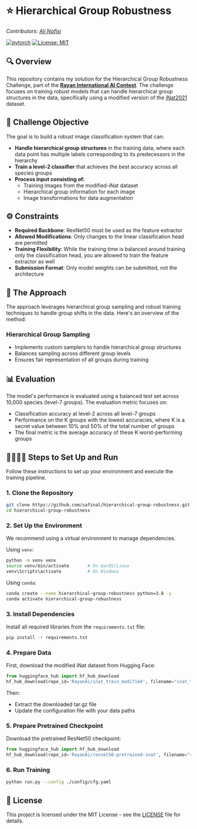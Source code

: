 # ⭐️ Hierarchical Group Robustness
*Contributors: [Ali Nafisi](https://safinal.github.io/)*

[![pytorch](https://img.shields.io/badge/PyTorch-2.5.1-EE4C2C.svg?style=flat&logo=pytorch)](https://pytorch.org)
[![License: MIT](https://img.shields.io/badge/License-MIT-yellow.svg)](https://opensource.org/licenses/MIT)

## 🔍 Overview
This repository contains my solution for the Hierarchical Group Robustness Challenge, part of the [**Rayan International AI Contest**](https://ai.rayan.global). The challenge focuses on training robust models that can handle hierarchical group structures in the data, specifically using a modified version of the [iNat2021](https://github.com/visipedia/inat_comp/tree/master/2021) dataset.

## 🎯 Challenge Objective
The goal is to build a robust image classification system that can:

- **Handle hierarchical group structures** in the training data, where each data point has multiple labels corresponding to its predecessors in the hierarchy
- **Train a level-2 classifier** that achieves the best accuracy across all species groups
- **Process input consisting of:**
  - Training images from the modified-iNat dataset
  - Hierarchical group information for each image
  - Image transformations for data augmentation

## ⚙️ Constraints

- **Required Backbone**: ResNet50 must be used as the feature extractor
- **Allowed Modifications**: Only changes to the linear classification head are permitted
- **Training Flexibility**: While the training time is balanced around training only the classification head, you are allowed to train the feature extractor as well
- **Submission Format**: Only model weights can be submitted, not the architecture


## 🧠 The Approach
The approach leverages hierarchical group sampling and robust training techniques to handle group shifts in the data. Here's an overview of the method:

### **Hierarchical Group Sampling**
- Implements custom samplers to handle hierarchical group structures
- Balances sampling across different group levels
- Ensures fair representation of all groups during training

## 📊 Evaluation
The model's performance is evaluated using a balanced test set across 10,000 species (level-7 groups). The evaluation metric focuses on:

- Classification accuracy at level-2 across all level-7 groups
- Performance on the K groups with the lowest accuracies, where K is a secret value between 10% and 50% of the total number of groups
- The final metric is the average accuracy of these K worst-performing groups

## 🏃🏻‍♂️‍➡️ Steps to Set Up and Run

Follow these instructions to set up your environment and execute the training pipeline.

### 1. Clone the Repository
```bash
git clone https://github.com/safinal/hierarchical-group-robustness.git
cd hierarchical-group-robustness
```

### 2. Set Up the Environment
We recommend using a virtual environment to manage dependencies.

Using ```venv```:
```bash
python -m venv venv
source venv/bin/activate       # On macOS/Linux
venv\Scripts\activate          # On Windows
```

Using ```conda```:
```bash
conda create --name hierarchical-group-robustness python=3.8 -y
conda activate hierarchical-group-robustness
```

### 3. Install Dependencies
Install all required libraries from the ```requirements.txt``` file:
```bash
pip install -r requirements.txt
```

### 4. Prepare Data
First, download the modified iNat dataset from Hugging Face:
```python
from huggingface_hub import hf_hub_download
hf_hub_download(repo_id='RayanAi/inat_train_modified', filename="inat_train_modified.tar.gz", repo_type="dataset", local_dir=".")
```

Then:
- Extract the downloaded tar.gz file
- Update the configuration file with your data paths

### 5. Prepare Pretrained Checkpoint
Download the pretrained ResNet50 checkpoint:
```python
from huggingface_hub import hf_hub_download
hf_hub_download(repo_id='RayanAi/resnet50-pretrained-inat', filename="resnet50.pth", repo_type="model", local_dir="./checkpoints")
```

### 6. Run Training
```bash
python run.py --config ./config/cfg.yaml
```

## 📝 License
This project is licensed under the MIT License - see the [LICENSE](LICENSE) file for details.
